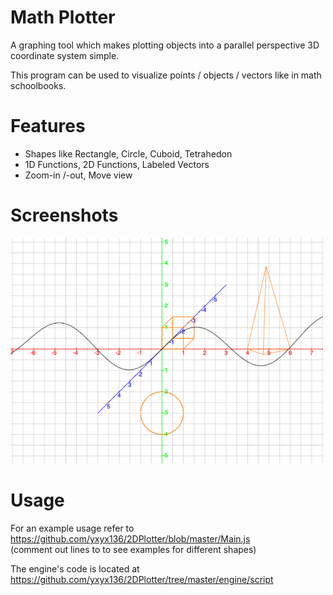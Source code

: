 # Math Plotter

A graphing tool which makes plotting objects into a parallel perspective 3D coordinate system simple.

This program can be used to visualize points / objects / vectors like in math schoolbooks.

# Features
- Shapes like Rectangle, Circle, Cuboid, Tetrahedon
- 1D Functions, 2D Functions, Labeled Vectors
- Zoom-in /-out, Move view

# Screenshots
<img src="img/screenshot1.png" alt="Screenshot of the tool rendering various geometric shapes" width="500">

# Usage
For an example usage refer to https://github.com/yxyx136/2DPlotter/blob/master/Main.js  
(comment out  lines to to see examples for different shapes)

The engine's code is located at https://github.com/yxyx136/2DPlotter/tree/master/engine/script
